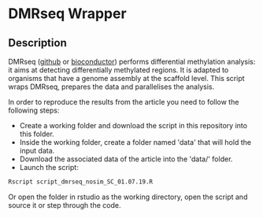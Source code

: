 # DMRseq Wrapper

## Description
DMRseq ([github](https://github.com/kdkorthauer/dmrseq) or [bioconductor](https://bioconductor.org/packages/release/bioc/html/dmrseq.html)) 
performs differential methylation analysis: it aims at detecting
differentially methylated regions. It is adapted to organisms that have a
genome assembly at the scaffold level.
This script wraps DMRseq, prepares the data and parallelises the analysis.

In order to reproduce the results from the article you need to follow the following steps:

- Create a working folder and download the script in this repository into this folder.
- Inside the working folder, create a folder named 'data' that will hold the input data.
- Download the associated data of the article into the 'data/' folder.
- Launch the script:

```bash
Rscript script_dmrseq_nosim_SC_01.07.19.R
```

Or open the folder in rstudio as the working directory, open the script and source it or step through the code.
